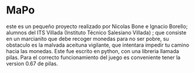 MaPo
====

este es un pequeño proyecto realizado por Nicolas Bone e Ignacio Borello; alumnos del ITS Villada (Instituto Técnico Salesiano Villada) ; que consiste en un marcianito que debe recoger monedas para no ser pobre, su obstaculo es la malvada aceituna vigilante, que intentara impedir tu camino hacia las monedas. Este fue escrito en python, con una libreria llamada pilas. Para el correcto funcionamiento del juego es conveniente tener la version 0.67 de pilas.